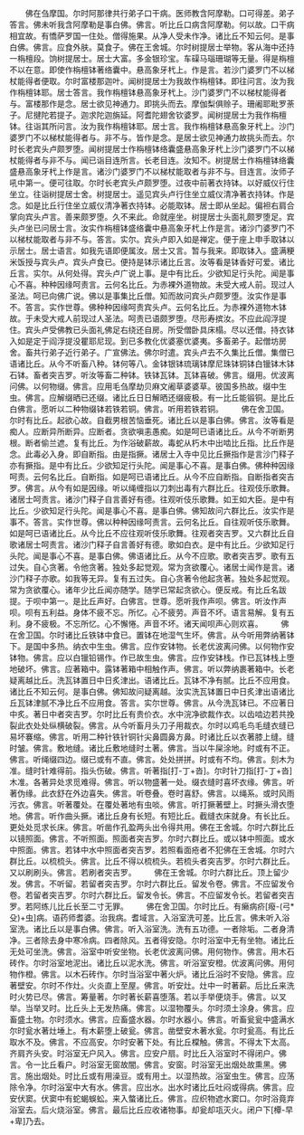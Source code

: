 <!-- { "loadSidebar": true } -->
　　佛在刍摩国。尔时阿那律共行弟子口干病。医师教含阿摩勒。口可得差。弟子答言。佛未听我含阿摩勒是事白佛。佛言。听比丘口病含阿摩勒。何以故。口干病相宜故。有憍萨罗国一住处。僧得施果。从净人受未作净。诸比丘不知云何。是事白佛。佛言。应食外肤。莫食子。佛在王舍城。尔时树提居士举物。客从海中还持一栴檀段。饷树提居士。居士大富。多金银珍宝。车磲马瑙珊瑚等无量。得是栴檀不以在意。即使作栴檀钵著络囊中。悬高象牙杙上。作是言。若沙门婆罗门不以梯杖能得者便取。尔时富楼那迦叶。闻树提居士为我故作栴檀钵。即往问言。汝为我作栴檀钵耶。居士答言。我作栴檀钵悬高象牙杙上。沙门婆罗门不以梯杖能得者与。富楼那作是念。居士欲见神通力。即挑头而去。摩伽梨俱赊子。珊阇耶毗罗荼子。尼揵陀若提子。迦求陀迦旃延。阿耆陀翅舍钦婆罗。闻树提居士为我作栴檀钵。往诣其所问言。汝为我作栴檀钵耶。居士言。我作栴檀钵悬高象牙杙上。沙门婆罗门不以梯杖能得者与。非不与。皆作是念。是居士欲见神通力故挑头而去。尔时长老宾头卢颇罗堕。闻树提居士作栴檀钵络囊盛悬高象牙杙上沙门婆罗门不以梯杖能得者与非不与。闻已诣目连所言。长老目连。汝知不。树提居士作栴檀钵络囊盛悬高象牙杙上作是言。诸沙门婆罗门不以梯杖能取者与非不与。目连言。汝师子吼中第一。便可往取。尔时长老宾头卢颇罗堕。过夜中前著衣持钵。以好威仪行住坐立。往诣树提居士舍。树提居士。遥见宾头卢行住坐立威仪清净著衣持钵。作是念。如是比丘行住坐立威仪清净著衣持钵。必能取钵。居士即从坐起。偏袒右肩合掌向宾头卢言。善来颇罗堕。久不来此。命就座坐。树提居士头面礼颇罗堕足。宾头卢坐已问居士言。汝实作栴檀钵盛络囊中悬高象牙杙上作是言。诸沙门婆罗门不以梯杖能取者与非不与。答言。实尔。宾头卢即入如是禅定。便于座上申手取钵以示居士。居士语言。如我先语即便属汝。居士又言。暂与我来。即取钵入。盛满粳米饭授与宾头卢。宾头卢食已。便持是钵示诸比丘言。汝等看是钵香好可爱。诸比丘言。实尔。从何处得。宾头卢广说上事。是中有比丘。少欲知足行头陀。闻是事心不喜。种种因缘呵责言。云何名比丘。为赤裸外道物故。未受大戒人前。现过人圣法。呵已向佛广说。佛以是事集比丘僧。知而故问宾头卢颇罗堕。汝实作是事不。答言。实作世尊。佛种种因缘呵责宾头卢。云何名比丘。为赤裸外道物木钵故。于未受大戒人前现过人圣法。呵责已语颇罗堕。尽形寿摈汝。不应此阎浮提住。宾头卢受佛教已头面礼佛足右绕还自房。所受僧卧具床榻。尽以还僧。持衣钵入如是定于阎浮提没瞿耶尼现。到已多教化优婆塞优婆夷。多畜弟子。起僧坊房舍。畜共行弟子近行弟子。广宣佛法。佛尔时遣。宾头卢去不久集比丘僧。集僧已语诸比丘。从今不听畜八种。钵何等八。金钵银钵琉璃钵摩尼珠钵铜钵白镴钵木钵石钵。畜者突吉罗。听汝等畜二种钵。铁钵瓦钵。瓦钵喜破。佛言。缀用。优波离问佛。以何物缀。佛言。应用毛刍摩劫贝麻文阇草婆婆草。彼国多热故。缀中生虫。佛言。应解缀晒已还缀。诸比丘日日解晒还缀疲极。有一比丘能锻铜。是比丘白佛言。愿听以二种物缀钵若铁若铜。佛言。听用若铁若铜。
　　佛在舍卫国。尔时有比丘。起欲心故。自截男根苦恼垂死。诸比丘以是事白佛。佛言。汝等看是痴人。应断异所断异。应断者。贪欲嗔恚愚痴。如是呵已语诸比丘。从今不听断男根。断者偷兰遮。复有比丘。为作浴破薪故。毒蛇从朽木中出啮比丘指。比丘作是念。此毒必入身。即自断指。由是指撅。诸居士入寺中见比丘撅指作是言沙门释子亦有撅指。是中有比丘。少欲知足行头陀。闻是事心不喜。是事白佛。佛种种因缘呵责。云何名比丘。自断指。如是呵已语诸比丘。从今不应自断指。自断指者突吉罗。佛言。从今有如是因缘。听以绳缠指以刀刺出毒有六群比丘。往观伎乐歌舞。诸居士呵责言。诸沙门释子自言善好有德。往观听伎乐歌舞。如王如大臣。是中有比丘。少欲知足行头陀。闻是事心不喜。是事白佛。佛知故问六群比丘。汝实作是事不。答言。实作世尊。佛以种种因缘呵责言。云何名比丘。自往观听伎乐歌舞。如是呵已语诸比丘。从今比丘不应往观听伎乐歌舞。往观者突吉罗。又六群比丘自歌诸居士呵责言。诸沙门释子自言善好有德。歌如白衣。是中有比丘。少欲知足行头陀。闻是事心不喜。是事白佛。佛语诸比丘。从今不应歌。歌者突吉罗。歌有五过失。自心贪著。令他贪著。独处多起觉观。常为贪欲覆心。诸居士闻作是言。诸沙门释子亦歌。如我等无异。复有五过失。自心贪著令他起贪著。独处多起觉观。常为贪欲覆心。诸年少比丘闻亦随学。随学已常起贪欲心。便反戒。有比丘名跋提。于呗中第一。是比丘声好。白佛言。世尊。愿听我作声呗。佛言。听汝作声呗。呗有五利益。身体不疲不忘。所忆。心不疲劳。声音不坏。语言易解。复有五利。身不疲极。不忘所忆。心不懈惓。声音不坏。诸天闻呗声心则欢喜。
　　佛在舍卫国。尔时诸比丘铁钵中食已。置钵在地湿气生坏。佛言。从今听用弊纳著钵下。是国中多热。纳衣中生虫。佛言。应作安钵物。长老优波离问佛。以何物作安钵物。佛言。应以白镴铅锡作。作已故生虫。佛言。应作安钵栈。作已瓦钵栈上堕地破坏。佛言。应著箱中。露钵著箱中相触作声。佛言。听以弊纳裹著箱中。长老疑离越比丘。洗瓦钵置日中日炙津出。语诸比丘。瓦钵不净有腻。比丘不应用食。诸比丘不知云何。是事白佛。佛知故问疑离越。汝实洗瓦钵置日中日炙津出语诸比丘瓦钵津腻不净比丘不应用食。答言。实尔世尊。佛言。从今洗瓦钵已。不应著日中炙。著日中者突吉罗。尔时比丘有贵价衣。水中浣净欲裁作衣。以齿啮边若共挽裂此衣处处纵横破裂。佛言。从今听畜月头刀子用裁衣。尔时以鸡毛鸟毛缝衣缝已易坏褰缩。佛言。听用二种针铁针铜针尖鼻圆鼻方鼻。时诸比丘以衣著膝上缝。缝时皱。佛言。敷地缝。诸比丘敷地缝时土著。佛言。当以牛屎涂地。时或有不正。佛言。听绳缀四边。缀已或有不直。佛言。处处拼拼。时或有不均。佛言。刻木为准。缝时针难得前。指头伤破。佛言。听著指[打-丁+沓]。尔时针刀指[打-丁+沓]木准。各著异处求觅难得。佛言。听以物盛著一处。缀衣缝时喜坏衣缘。佛言。听著伪缘。此衣舒在外边喜失。佛言。听卷叠。卷时喜舒。佛言。以绳系。或时风雨污衣。佛言。听著覆处。在覆处著地有虫啖。佛言。听打撅著壁上。时撅头滑衣堕地。佛言。听作曲头撅。诸比丘身有长短。有短比丘。截缝衣床就身。有长比丘。更处处觅求长床。佛言。听凿作孔盈两头出令得共用。佛在王舍城。尔时六群比丘以镜照面。佛言。不听照面。照面者突吉罗。尔时六群比丘。或以钵中照面。或水中照面。佛言。若钵中水中照面者突吉罗。若照看面疮者不犯佛在王舍城。尔时六群比丘。以梳梳头。佛言。比丘不得以梳梳头。若梳头者突吉罗。尔时六群比丘。又以刷刷头。佛言。若刷者突吉罗。
　　佛在王舍城。尔时六群比丘。顶上留少发。佛言。不听留。若留者突吉罗。尔时六群比丘。留发令卷。佛言。不应留发令卷。若留者突吉罗。尔时六群比丘。留发令长。佛言。不应留发令长。若留者突吉罗。若阿练儿比丘长至二寸无罪。
　　佛在舍卫国。尔时比丘。有癞病疥[癈-(弓*殳)+虫]病。语药师耆婆。治我病。耆域言。入浴室洗可差。比丘言。佛未听入浴室洗。诸比丘以是事白佛。佛言。听入浴室洗。洗有五功德。一者除垢。二者身清净。三者除去身中寒冷病。四者除风。五者得安隐。尔时浴室中无有坐物。诸比丘无处可坐洗。佛言。浴室中听安坐物。长老优波离问佛。用何物作。佛言。用木石砖作。尔时浴室地泥出。诸比丘以泥水洗。佛言。听浴室安橙。优波离问佛。用何物作橙。佛言。以木石砖作。尔时当浴室中著火炉。诸比丘浴时不安隐。佛言。应著壁安。尔时不作灶。火炎直上至屋。佛言。听安灶。灶中一时著薪。后比丘来洗时火势已尽。佛言。筹量著。尔时著长薪喜堕落。若以手举便烧手。佛言。以叉举。当举叉时。比丘头上无发热痛。佛言。以湿物覆头。尔时须土涂身。佛言。应畜盛土物。尔时须水。佛言。应畜盛水器。尔时水器小。佛言。听畜瓮瓮中盛满水尔时瓮水著灶埵上。有木薪堕上破瓮。佛言。凿壁安木著水瓮。尔时瓮高。有比丘取水不及。佛言。不应高安。尔时安著下处。有比丘橖触。佛言。不得太下太高。齐肩齐头安。时浴室无户风入。佛言。应安户扇。时比丘入浴室时不得闭户。佛言。令一比丘看户。时浴室无窗故闇。佛言。安窗。时浴室无出烟处故熏黑。佛言。施出烟处。时比丘或有用澡豆。或有用土。以湿热故。浴室虫生。佛言。应荡除令净。尔时浴室中大有水。佛言。应出水。出水时诸比丘吐闷或得病。佛言。应安伏窦。伏窦中有蛇蝎蜈蚣。来入螫诸比丘。佛言。应织物遮水窦口。尔时浴竟弃浴室去。后火烧浴室。佛言。最后比丘应收诸物事。却瓮却瓨灭火。闭户下[橝-早+卑]乃去。
